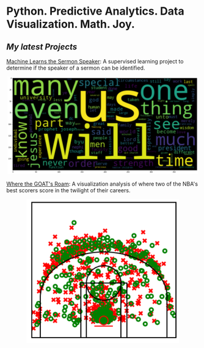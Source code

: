 # Python.  Predictive Analytics.  Data Visualization.  Math.  Joy.

## _My latest Projects_

[Machine Learns the Sermon Speaker](https://github.com/ramsey-king/DSC-680-Applied-Data-Science/blob/main/Project-1/):  A supervised learning project to determine if the speaker of a sermon can be identified.

<p align="center">
  <img width = "500" src="/assets/images/maxwell_word_cloud.png">
</p>                                                             

[Where the GOAT's Roam](https://github.com/ramsey-king/DSC-680-Applied-Data-Science/blob/main/Project-2/):  A visualization analysis of where two of the NBA's best scorers score in the twilight of their careers.


<p align="center"> 
  <img width ="400" src="/assets/images/lbjfullshotchart.png"
</p>
